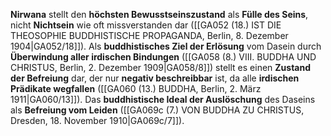 
**Nirwana** stellt den **höchsten Bewusstseinszustand** als **Fülle des Seins**, nicht **Nichtsein** wie oft missverstanden dar ([[GA052 (18.) IST DIE THEOSOPHIE BUDDHISTISCHE PROPAGANDA, Berlin, 8. Dezember 1904|GA052/18]]). Als **buddhistisches Ziel der Erlösung** vom Dasein durch **Überwindung aller irdischen Bindungen** ([[GA058 (8.) VIII. BUDDHA UND CHRISTUS, Berlin, 2. Dezember 1909|GA058/8]]) stellt es einen **Zustand der Befreiung** dar, der nur **negativ beschreibbar** ist, da alle **irdischen Prädikate wegfallen** ([[GA060 (13.) BUDDHA, Berlin, 2. März 1911|GA060/13]]). Das **buddhistische Ideal der Auslöschung** des Daseins als **Befreiung vom Leiden** ([[GA069c (7.) VON BUDDHA ZU CHRISTUS, Dresden, 18. November 1910|GA069c/7]]).
